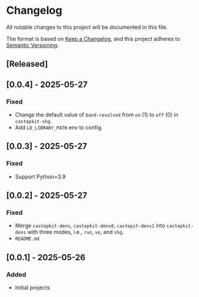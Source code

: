 # Changelog

All notable changes to this project will be documented in this file.

The format is based on [Keep a Changelog](https://keepachangelog.com/en/1.1.0/),
and this project adheres to [Semantic Versioning](https://semver.org/spec/v2.0.0.html).

## [Released]

## [0.0.4] - 2025-05-27

### Fixed

- Change the default value of `band-resolved` from `on` (1) to `off` (0) in `castepkit-shg`.
- Add `LD_LIBRARY_PATH` env to config.


## [0.0.3] - 2025-05-27

### Fixed

- Support Python=3.9

## [0.0.2] - 2025-05-27

### Fixed

- Merge `castepkit-dens`, `castepkit-dens0`, `castepit-dens1` into `castepkit-dens` with three modes, i.e., `run`, `ve`, and `shg`.
- `README.md`

## [0.0.1] - 2025-05-26

### Added

- Initial projects
